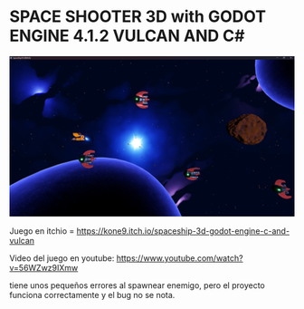 # SPACE SHOOTER 3D with GODOT ENGINE 4.1.2 VULCAN AND C#

![space_shooter](space_shooter.jpg)

Juego en itchio = https://kone9.itch.io/spaceship-3d-godot-engine-c-and-vulcan

Video del juego en youtube: https://www.youtube.com/watch?v=56WZwz9IXmw

tiene unos pequeños errores al spawnear enemigo, pero el proyecto funciona correctamente y el bug no se nota.